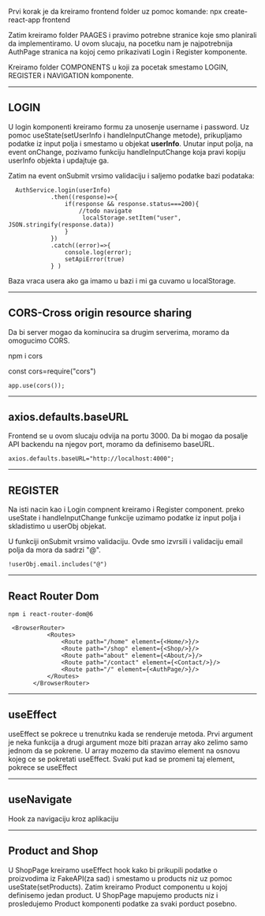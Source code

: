 Prvi korak je da kreiramo frontend folder uz pomoc komande:
npx create-react-app frontend


Zatim kreiramo folder PAAGES i pravimo potrebne stranice koje 
smo planirali da implementiramo.
U ovom slucaju, na pocetku nam je najpotrebnija AuthPage stranica 
na kojoj cemo prikazivati Login i Register komponente.

Kreiramo folder COMPONENTS u koji za pocetak smestamo LOGIN, REGISTER 
i NAVIGATION komponente.

--------
LOGIN
--------
U login komponenti kreiramo formu za unosenje username i password.
Uz pomoc useState(setUserInfo i handleInputChange metode), prikupljamo podatke iz input polja i smestamo u
objekat **userInfo**. Unutar input polja, na event onChange, pozivamo
funkciju handleInputChange koja pravi kopiju userInfo objekta i updajtuje ga.

Zatim na event onSubmit vrsimo validaciju i saljemo  podatke bazi podataka:

````
  AuthService.login(userInfo)
            .then((response)=>{
                if(response && response.status===200){
                    //todo navigate
                     localStorage.setItem("user", JSON.stringify(response.data))
                }
            })
            .catch((error)=>{
                console.log(error);
                setApiError(true)
            } )

````
Baza vraca usera ako ga imamo u bazi i mi ga cuvamo u localStorage.


---
CORS-Cross origin resource  sharing
---
Da bi server mogao da kominucira sa drugim serverima, moramo da omogucimo
CORS.

npm i cors

const cors=require("cors")
````
app.use(cors());
````

---
axios.defaults.baseURL
---
Frontend se u ovom slucaju odvija na portu 3000. Da bi mogao da posalje
API backendu na njegov port, moramo da definisemo baseURL.
````
axios.defaults.baseURL="http://localhost:4000";
````


---
REGISTER
----
Na isti nacin kao i Login compnent kreiramo i Register component.
preko useState i handleInputChange funkcije uzimamo podatke iz input polja 
i skladistimo u userObj objekat.

U funkciji onSubmit vrsimo validaciju. Ovde smo izvrsili i validaciju email
polja da mora da sadrzi "@".
````
!userObj.email.includes("@")
````



----
React Router Dom
---
````
npm i react-router-dom@6

 <BrowserRouter>
           <Routes>
               <Route path="/home" element={<Home/>}/>
               <Route path="/shop" element={<Shop/>}/>
               <Route path="about" element={<About/>}/>
               <Route path="/contact" element={<Contact/>}/>
               <Route path="/" element={<AuthPage/>}/>
           </Routes>
       </BrowserRouter>
````

----------

useEffect
----
useEffect se pokrece u trenutnku kada se renderuje metoda.
Prvi argument je neka funkcija a drugi argument moze biti prazan array ako zelimo samo
jednom da se pokrene. U array mozemo da stavimo element na osnovu kojeg ce se pokretati
useEffect. Svaki put kad se promeni taj element, pokrece se useEffect


------
useNavigate
------
Hook za navigaciju kroz aplikaciju

-------
Product and Shop
-----
U ShopPage kreiramo useEffect hook kako bi prikupili podatke o proizvodima
iz FakeAPI(za sad) i smestamo u products niz uz pomoc useState(setProducts).
Zatim kreiramo Product componentu u kojoj definisemo jedan product.
U ShopPage mapujemo products niz i prosledujemo Product komponenti podatke za 
svaki porduct posebno.